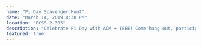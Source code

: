 ```yaml
---
name: "Pi Day Scavenger Hunt"
date: "March 14, 2019 8:30 PM"
location: "ECSS 2.305"
description: "Celebrate Pi Day with ACM + IEEE! Come hang out, participate in a scavenger hunt to win a prize, and of course, eat pie!"
featured: true
---
```

